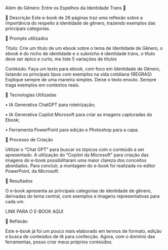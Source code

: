 Além do Gênero: Entre os Espelhos da Identidade Trans 🌌 

📒 Descrição 
Este e-book de 26 páginas traz uma reflexão sobre a importância do respeito à identidade de gênero, trazendo exemplos das principais categorias.

🧐 Prompts utilizados

Título:
Crie um título de um ebook sobre o tema de Identidade de Gênero, o ebook é do nicho de identidade e o subnicho é identidade trans, o título deve ser épico e curto, me liste 5 variações de títulos

Conteúdo:
Faça um texto para ebook, com foco em Identidade de Gênero, listando os principais tipos com exemplos na vida cotidiana {REGRAS} Explique sempre de uma maneira simples. Deixe o texto enxuto. Sempre traga exemplos em contextos reais.

🤖 Tecnologias Utilizadas

•	IA Generativa ChatGPT para roteirização;

•	IA Generativa Copilot Microsoft para criar as imagens capturadas do Ebook;

•	Ferramenta PowerPoint para edição e Photoshop para a capa.

🧐 Processo de Criação

Utilizei o “Chat GPT” para buscar os tópicos com o conteúdo a ser apresentado. A utilização do “Copilot da Microsoft” para criação das imagens do e-book possibilitaram uma maior clareza dos conceitos abordados. Para concluir, a montagem do e-book foi realizada no editor PowerPoint, da Microsoft.

🚀 Resultados

O e-book apresenta as principais categorias de identidade de gênero, derivadas do tema central, com exemplos e imagens representativas para cada um.

LINK PARA O E-BOOK AQUI

💭 Reflexão

Este e-book já foi um pouco mais elaborado em termos de formato, edição e busca de conteúdos de IA para confecção. Agora, com o domínio das ferramentas, posso criar meus próprios conteúdos.
